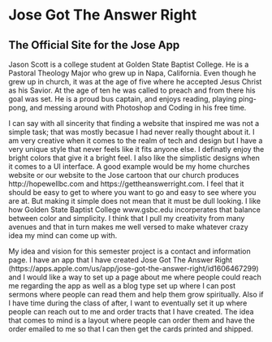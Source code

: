 # Jose Got The Answer Right
## The Official Site for the Jose App
<P> Jason Scott is a college student at Golden State Baptist College. He is a Pastoral Theology Major who grew up in Napa, California. Even though he grew up in church, it was at the age of five where he accepted Jesus Christ as his Savior. At the age of ten he was called to preach and from there his goal was set. He is a proud bus captain, and enjoys reading, playing ping-pong, and messing around with Photoshop and Coding in his free time. <P>

<P> I can say with all sincerity that finding a website that inspired me was not a simple task; that was mostly becasue I had never really thought about it. I am very creative when it comes to the realm of tech and design but I have a very unique style that never feels like it fits anyone else. I definatly enjoy the bright colors that give it a bright feel. I also like the simplistic designs when it comes to a UI interface. A good example would be my home churches website or our website to the Jose cartoon that our church produces http://hopewellbc.com  and  https://gettheanswerright.com. I feel that it should be easy to get to where you want to go and easy to see where you are at. But making it simple does not mean that it must be dull looking. I like how Golden State Baptist College  www.gsbc.edu incorperates that balance between color and simplicity. I think that I pull my creativity from many avenues and that in turn makes me well versed to make whatever crazy idea my mind can come up with.  <P>

<P> My idea and vision for this semester project is a contact and information page. I have an app that I have created Jose Got The Answer Right (https://apps.apple.com/us/app/jose-got-the-answer-right/id1606467299) and I would like a way to set up a page about me where people could reach me regarding the app as well as a blog type set up where I can post sermons where people can read them and help them grow spiritually. Also if I have time during the class of after, I want to eventually set it up where people can reach out to me and order tracts that I have created. The idea that comes to mind is a layout where people can order them and have the order emailed to me so that I can then get the cards printed and shipped. <P>
 
<P * Adjust the HTML page to fit the need of a blog style page (6 Hours by 2/21)>
<p * Research how to create a blog style page and video players for web site (6 hours by 2/28)>
<p * Create and edit the CSS stylesheet (8 Hours by 2/28)>
<p * Write the JavaScript code for a working blog and video player UI (12 Hours by 2/28)>


